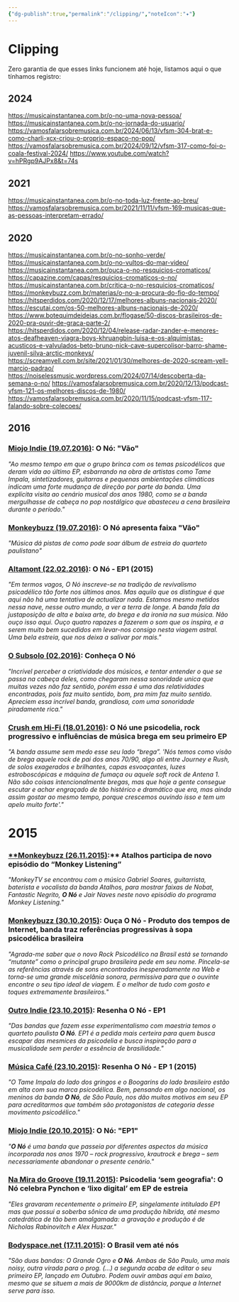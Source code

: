 ```yaml
---
{"dg-publish":true,"permalink":"/clipping/","noteIcon":"✦"}
---
```


# Clipping
Zero garantia de que esses links funcionem até hoje, listamos aqui o que tínhamos registro:

## 2024
https://musicainstantanea.com.br/o-no-uma-nova-pessoa/
https://musicainstantanea.com.br/o-no-jornada-do-usuario/
https://vamosfalarsobremusica.com.br/2024/06/13/vfsm-304-brat-e-como-charli-xcx-criou-o-proprio-espaco-no-pop/
https://vamosfalarsobremusica.com.br/2024/09/12/vfsm-317-como-foi-o-coala-festival-2024/
https://www.youtube.com/watch?v=hPRgp9AJPx8&t=74s
## 2021
https://musicainstantanea.com.br/o-no-toda-luz-frente-ao-breu/
https://vamosfalarsobremusica.com.br/2021/11/11/vfsm-169-musicas-que-as-pessoas-interpretam-errado/
## 2020
https://musicainstantanea.com.br/o-no-sonho-verde/
https://musicainstantanea.com.br/o-no-vultos-do-mar-video/
https://musicainstantanea.com.br/ouca-o-no-resquicios-cromaticos/
https://capazine.com/capas/resquicios-cromaticos-o-no/
https://musicainstantanea.com.br/critica-o-no-resquicios-cromaticos/
https://monkeybuzz.com.br/materias/o-no-a-procura-do-fio-do-tempo/
https://hitsperdidos.com/2020/12/17/melhores-albuns-nacionais-2020/
https://escutai.com/os-50-melhores-albuns-nacionais-de-2020/
https://www.botequimdeideias.com.br/flogase/50-discos-brasileiros-de-2020-pra-ouvir-de-graca-parte-2/
https://hitsperdidos.com/2020/12/04/release-radar-zander-e-menores-atos-deafheaven-viagra-boys-khruangbin-luisa-e-os-alquimistas-acusticos-e-valvulados-beto-bruno-nick-cave-supercolisor-barro-shame-juvenil-silva-arctic-monkeys/
https://screamyell.com.br/site/2021/01/30/melhores-de-2020-scream-yell-marcio-padrao/
https://noiselessmusic.wordpress.com/2024/07/14/descoberta-da-semana-o-no/
https://vamosfalarsobremusica.com.br/2020/12/13/podcast-vfsm-121-os-melhores-discos-de-1980/
https://vamosfalarsobremusica.com.br/2020/11/15/podcast-vfsm-117-falando-sobre-colecoes/

## 2016
### **[Miojo Indie (19.07.2016)](https://musicainstantanea.com.br/o-no-vao/)**: O Nó: "Vão"
*"Ao mesmo tempo em que o grupo brinca com os temas psicodélicos que deram vida ao último EP, esbarrando na obra de artistas como Tame Impala, sintetizadores, guitarras e pequenas ambientações climáticas indicam uma forte mudança de direção por parte da banda. Uma explícita visita ao cenário musical dos anos 1980, como se a banda mergulhasse de cabeça no pop nostálgico que abasteceu a cena brasileira durante o período."*
### **[Monkeybuzz (19.07.2016)](https://monkeybuzz.com.br/novidades/o-no-apresenta-faixa-vao/)**: O Nó apresenta faixa "Vão"
*"Música dá pistas de como pode soar álbum de estreia do quarteto paulistano"*
### [Altamont (22.02.2016)](https://altamont.pt/o-no-ep1-2015/): O Nó - EP1 (2015)
*"Em termos vagos, O Nó inscreve-se na tradição de revivalismo psicadélico tão forte nos últimos anos. Mas aquilo que os distingue é que aqui não há uma tentativa de actualizar nada. Estamos mesmo metidos nessa nave, nesse outro mundo, a ver a terra de longe. A banda fala da justaposição de alta e baixa arte, do brega e da ironia na sua música. Não ouço isso aqui. Ouço quatro rapazes a fazerem o som que os inspira, e a serem muito bem sucedidos em levar-nos consigo nesta viagem astral. Uma bela estreia, que nos deixa a salivar por mais."*
### **[O Subsolo (02.2016)](https://web.archive.org/web/20200928021959/https://osubsolo.com/2016/02/conheca-o-no.html)**: Conheça O Nó
*"Incrível perceber a criatividade dos músicos, e tentar entender o que se passa na cabeça deles, como chegaram nessa sonoridade unica que muitas vezes não faz sentido, porém essa é uma das relatividades encontradas, pois faz muito sentido, bom, pra mim faz muito sentido. Apreciem essa incrível banda, grandiosa, com uma sonoridade piradamente rica."*
### **[Crush em Hi-Fi (18.01.2016)](https://web.archive.org/web/20161231200045/https://crushemhifi.com.br/o-no-une-psicodelia-rock-progressivo-e-influencias-de-musica-brega-em-seu-primeiro-ep/):**  O Nó une psicodelia, rock progressivo e influências de música brega em seu primeiro EP 
*"A banda assume sem medo esse seu lado “brega”. 'Nós temos como visão de brega aquele rock de pai dos anos 70/90, algo ali entre Journey e Rush, de solos exagerados e brilhantes, capas esvoaçantes, luzes estroboscópicas e máquina de fumaça ou aquele soft rock de Antena 1. Não são coisas intencionalmente bregas, mas que hoje a gente consegue escutar e achar engraçado de tão histérico e dramático que era, mas ainda assim gostar ao mesmo tempo, porque crescemos ouvindo isso e tem um apelo muito forte'."*

# 2015
### [**Monkeybuzz (26.11.2015)](https://monkeybuzz.com.br/novidades/atalhos-participa-de-novo-episodio-do-monkey-listening/):** Atalhos participa de novo episódio do “Monkey Listening”
*"MonkeyTV se encontrou com o músico Gabriel Soares, guitarrista, baterista e vocalista da banda Atalhos, para mostrar faixas de Nobat, Fantastic Negrito, **O Nó** e Jair Naves neste novo episódio do programa Monkey Listening."*
### **[Monkeybuzz (30.10.2015)](https://monkeybuzz.com.br/ouca/bandas/ouca-o-no/)**: Ouça O Nó - Produto dos tempos de Internet, banda traz referências progressivas à sopa psicodélica brasileira
*"Agrada-me saber que o novo Rock Psicodélico na Brasil está se tornando “mutante” como o principal grupo brasileira pede em seu nome. Pincela-se as referências através de sons encontrados inesperadamente na Web e torna-se uma grande miscelânia sonora, permissiva para que o ouvinte encontre o seu tipo ideal de viagem. E o melhor de tudo com gosto e toques extremamente brasileiros.*"
### **[Outro Indie (23.10.2015)](https://web.archive.org/web/20160731172303/http://outroindie.com/resenha-o-no-ep1/)**: Resenha O Nó - EP1
*"Das bandas que fazem esse experimentalismo com maestria temos o quarteto paulista **O Nó**. EP1 é a pedida mais certeira para quem busca escapar das mesmices da psicodelia e busca inspiração para a musicalidade sem perder a essência de brasilidade."*
### **[Música Café (23.10.2015)](https://web.archive.org/web/20190215025007/https://www.musicacafe.com.br/2015/10/resenha-o-no-ep-1-2015.html)**: Resenha O Nó - EP 1 (2015)
*"O Tame Impala do lado dos gringos e o Boogarins do lado brasileiro estão em alta com sua marca psicodélica. Bem, pensando em algo nacional, os meninos da banda **O Nó**, de São Paulo, nos dão muitos motivos em seu EP para acreditarmos que também são protagonistas de categoria desse movimento psicodélico."*
### **[Miojo Indie (20.10.2015)](https://musicainstantanea.com.br/o-no-ep1/)**: O Nó: "EP1"
*"**O Nó** é uma banda que passeia por diferentes aspectos da música incorporada nos anos 1970 – rock progressivo, krautrock e brega – sem necessariamente abandonar o presente cenário."*
### [Na Mira do Groove (19.11.2015)](https://web.archive.org/web/20151124012136/https://namiradogroove.com.br/stream/psicodelia-sem-geografia-no-celebra-pynchon-lixo-digital-em-ep-de-estreia): Psicodelia ‘sem geografia': O Nó celebra Pynchon e ‘lixo digital’ em EP de estreia
*"Eles gravaram recentemente o primeiro EP, singelamente intitulado EP1 mas que possui a soberba sônica de uma produção híbrida, até mesmo catedrática de tão bem amalgamada: a gravação e produção é de Nicholas Rabinovitch e Alex Huszar."*
### **[Bodyspace.net (17.11.2015)](https://bodyspace.net/ultimas/6115-o-brasil-vem-ate-nos/)**: O Brasil vem até nós
*"São duas bandas: O Grande Ogro e **O Nó**. Ambas de São Paulo, uma mais _noisy_, outra virada para o prog. (...) a segunda acaba de editar o seu primeiro EP, lançado em Outubro. Podem ouvir ambas aqui em baixo, mesmo que se situem a mais de 9000km de distância, porque a Internet serve para isso.*
